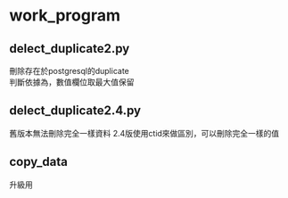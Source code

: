 # work_program
## delect_duplicate2.py
刪除存在於postgresql的duplicate  
判斷依據為，數值欄位取最大值保留

## delect_duplicate2.4.py
舊版本無法刪除完全一樣資料
2.4版使用ctid來做區別，可以刪除完全一樣的值

## copy_data
升級用
